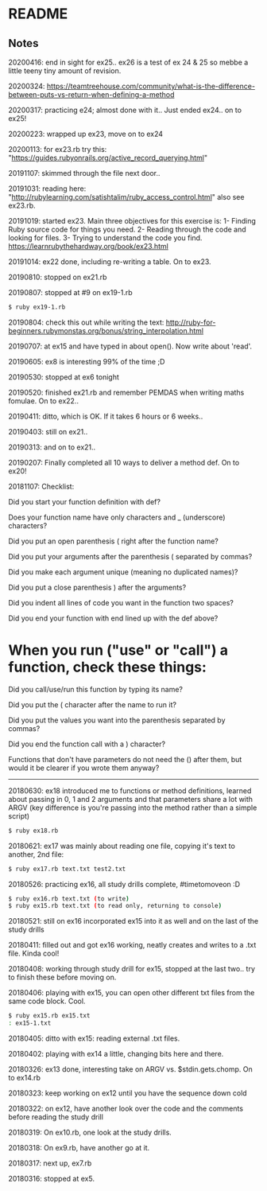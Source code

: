# README

## Notes

20200416: end in sight for ex25..  ex26 is a test of ex 24 & 25 so mebbe a little teeny tiny amount of revision.

20200324: https://teamtreehouse.com/community/what-is-the-difference-between-puts-vs-return-when-defining-a-method

20200317: practicing e24; almost done with it..  Just ended ex24.. on to ex25!

20200223: wrapped up ex23, move on to ex24

20200113: for ex23.rb try this: "https://guides.rubyonrails.org/active_record_querying.html"

20191107: skimmed through the file next door.. 

20191031: reading here: "http://rubylearning.com/satishtalim/ruby_access_control.html" also see ex23.rb.


20191019: started ex23.  Main three objectives for this exercise is: 1- Finding Ruby source code for things you need.
2- Reading through the code and looking for files.  3- Trying to understand the code you find.
<https://learnrubythehardway.org/book/ex23.html>  

20191014: ex22 done, including re-writing a table.  On to ex23.

20190810: stopped on ex21.rb

20190807: stopped at #9 on ex19-1.rb

```bash
$ ruby ex19-1.rb
```


20190804: check this out while writing the text: http://ruby-for-beginners.rubymonstas.org/bonus/string_interpolation.html

20190707: at ex15 and have typed in about open().  Now write about 'read'.  

20190605: ex8 is interesting 99% of the time ;D

20190530: stopped at ex6 tonight

20190520: finished ex21.rb and remember PEMDAS when writing maths fomulae.  On to ex22..

20190411: ditto, which is OK.  If it takes 6 hours or 6 weeks..

20190403: still on ex21..

20190313: and on to ex21..

20190207: Finally completed all 10 ways to deliver a method def.  On to ex20!

20181107: Checklist:

Did you start your function definition with def?

Does your function name have only characters and _ (underscore) characters?

Did you put an open parenthesis ( right after the function name?

Did you put your arguments after the parenthesis ( separated by commas?

Did you make each argument unique (meaning no duplicated names)?

Did you put a close parenthesis ) after the arguments?

Did you indent all lines of code you want in the function two spaces?

Did you end your function with end lined up with the def above?

# When you run ("use" or "call") a function, check these things:

Did you call/use/run this function by typing its name?

Did you put the ( character after the name to run it?

Did you put the values you want into the parenthesis separated by commas?

Did you end the function call with a ) character?

Functions that don't have parameters do not need the () after them, but would it be clearer if you wrote them anyway?

__________
20180630: ex18 introduced me to functions or method definitions, learned about passing in 0, 1 and 2 arguments and that
parameters share a lot with ARGV (key difference is you're passing into the method rather than a simple script)

```bash
$ ruby ex18.rb
```

20180621: ex17 was mainly about reading one file, copying it's text to another, 2nd file:

```bash
$ ruby ex17.rb text.txt test2.txt
```


20180526: practicing ex16, all study drills complete, #timetomoveon :D

```bash
$ ruby ex16.rb text.txt (to write)
$ ruby ex15.rb text.txt (to read only, returning to console)
```

20180521: still on ex16 incorporated ex15 into it as well and on the last of the study drills

20180411: filled out and got ex16 working, neatly creates and writes to a .txt file.  Kinda cool!

20180408: working through study drill for ex15, stopped at the last two.. try to finish these before moving on.

20180406: playing with ex15, you can open other different txt files from the same code block.  Cool.
```bash
$ ruby ex15.rb ex15.txt
: ex15-1.txt
```
20180405: ditto with ex15: reading external .txt files.

20180402: playing with ex14 a little, changing bits here and there.

20180326: ex13 done, interesting take on ARGV vs. $stdin.gets.chomp.  On to ex14.rb

20180323: keep working on ex12 until you have the sequence down cold

20180322: on ex12, have another look over the code and the comments before reading the study drill

20180319: On ex10.rb, one look at the study drills.

20180318: On ex9.rb, have another go at it.

20180317: next up, ex7.rb

20180316: stopped at ex5.